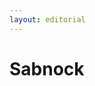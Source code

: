 ```yaml
---
layout: editorial
---
```


# Sabnock

<figure><img src="../../../../../../../../../../.gitbook/assets/Screenshot 2023-12-22 at 10.43.22 AM.png" alt=""><figcaption></figcaption></figure>
